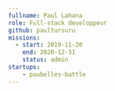 ```yaml
---
fullname: Paul Lahana
role: Full-stack developpeur
github: paultursuru
missions: 
  - start: 2019-11-20
    end: 2020-12-31
    status: admin
startups: 
    - poubelles-battle
---
```

